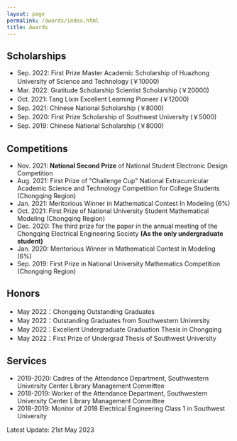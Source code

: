 ```yaml
---
layout: page
permalink: /awards/index.html
title: Awards
---
```


## Scholarships

- Sep. 2022: First Prize Master Academic Scholarship of Huazhong University of Science and Technology (￥10000)<br>
- Mar. 2022: Gratitude Scholarship Scientist Scholarship (￥20000)<br>
- Oct. 2021: Tang Lixin Excellent Learning Pioneer (￥12000)<br>
- Sep. 2021: Chinese National Scholarship (￥8000)<br>
- Sep. 2020: First Prize Scholarship of Southwest University  (￥5000)<br>
- Sep. 2019: Chinese National Scholarship (￥8000)<br>

## Competitions

- Nov. 2021: **National Second Prize** of National Student Electronic Design Competition
- Aug. 2021: First Prize of "Challenge Cup" National Extracurricular Academic Science and Technology Competition for College Students (Chongqing Region)
- Jan. 2021: Meritorious Winner in Mathematical Contest In Modeling (6%)
- Oct. 2021: First Prize of National University Student Mathematical Modeling (Chongqing Region)
- Dec.  2020: The third prize for the paper in the annual meeting of the Chongqing Electrical Engineering Society **(As the only undergraduate student)**
- Jan. 2020: Meritorious Winner in Mathematical Contest In Modeling (6%)
- Sep. 2019: First Prize in National University Mathematics Competition (Chongqing Region)

## Honors

- May 2022：Chongqing Outstanding Graduates
- May 2022：Outstanding Graduates from Southwestern University
- May 2022：Excellent Undergraduate Graduation Thesis in Chongqing
- May 2022：First Prize of Undergrad Thesis of Southwest University

## Services

- 2019-2020: Cadres of the Attendance Department, Southwestern University Center Library Management Committee
- 2018-2019: Worker of the Attendance Department, Southwestern University Center Library Management Committee
- 2018-2019: Monitor of 2018 Electrical Engineering Class 1 in Southwest University

Latest Update: 21st May 2023 &nbsp; 
